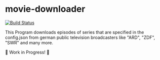 # movie-downloader

[![Build Status](https://travis-ci.com/dani909/movie-downloader.svg?branch=master)](https://travis-ci.com/dani909/movie-downloader)

This Program downloads episodes of series that are specified in the config.json from german public television broadcasters like "ARD", "ZDF", "SWR" and many more.

:construction: Work in Progress! :construction:

